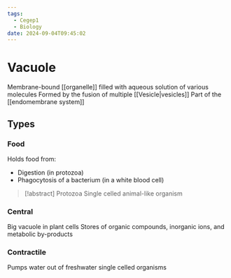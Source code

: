 ```yaml
---
tags:
  - Cegep1
  - Biology
date: 2024-09-04T09:45:02
---
```


# Vacuole

Membrane-bound [[organelle]] filled with aqueous solution of various molecules
Formed by the fusion of multiple [[Vesicle|vesicles]]
Part of the [[endomembrane system]]

## Types

### Food

Holds food from:

- Digestion (in protozoa)
- Phagocytosis of a bacterium (in a white blood cell)

> [!abstract] Protozoa
> Single celled animal-like organism

### Central

Big vacuole in plant cells
Stores of organic compounds, inorganic ions, and metabolic by-products

### Contractile

Pumps water out of freshwater single celled organisms